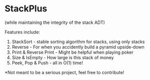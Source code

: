 # StackPlus



(while maintaining the integrity of the stack ADT)



Features include:
1) StackSort - stable sorting algorithm for stacks, using only stacks
2) Reverse - For when you accidently build a pyramid upside-down
3) Print & Reverse Print - Might be helpful when playing poker
4) Size & IsEmpty - How large is this stack of money
4) Peek, Pop & Push - all in O(1) time!

*Not meant to be a serious project, feel free to contribute!
